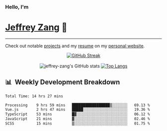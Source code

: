 
### Hello, I'm 
# [Jeffrey Zang](https://www.linkedin.com/in/jeffreyzang/) 🦀

---

Check out notable [projects](https://jeffz.dev/projects) and my [resume](https://jeffz.dev/resume) on my [personal website](https://jeffz.dev/).

<div align = 'center'>

[![GitHub Streak](https://github-readme-streak-stats.herokuapp.com/?user=jeffrey-zang&theme=tokyonight)](https://git.io/streak-stats)
<br></br>
![jeffrey-zang's GitHub stats](https://github-readme-stats.vercel.app/api?username=jeffrey-zang&show_icons=true&theme=tokyonight&hide_rank=true&hide=stars) 
[![Top Langs](https://github-readme-stats.vercel.app/api/top-langs/?username=jeffrey-zang&hide=ShaderLab,HLSL&layout=compact&theme=tokyonight)](https://github.com/anuraghazra/github-readme-stats)

</div>

## 📊 &nbsp;Weekly Development Breakdown
<!--START_SECTION:waka-->

```txt
Total Time: 14 hrs 27 mins

Processing    9 hrs 59 mins   █████████████████▒░░░░░░░   69.13 %
Vue.js        2 hrs 47 mins   █████░░░░░░░░░░░░░░░░░░░░   19.36 %
TypeScript    53 mins         █▓░░░░░░░░░░░░░░░░░░░░░░░   06.12 %
JavaScript    21 mins         ▓░░░░░░░░░░░░░░░░░░░░░░░░   02.46 %
SCSS          15 mins         ▒░░░░░░░░░░░░░░░░░░░░░░░░   01.75 %
```

<!--END_SECTION:waka-->

